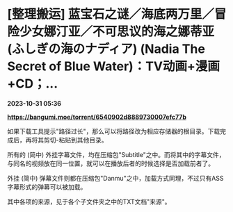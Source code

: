 # ​​[整理搬运] 蓝宝石之谜／海底两万里／冒险少女娜汀亚／不可思议的海之娜蒂亚 (ふしぎの海のナディア) (Nadia The Secret of Blue Water)：TV动画+漫画+CD；...

**2023-10-31 05:36**

**https://bangumi.moe/torrent/6540902d8889730007efc77b**

如果下载工具提示"路径过长"，那么可以将路径改为相应存储器的根目录。下载完成后，再将其剪切-粘贴到其他目录。

所有的 (简中) 外挂字幕文件，均在压缩包"Subtitle"之中。而将其中的字幕文件，与同名的视频放在同一位置，就可以在播放后者的时候选择是否加载前者了。

外挂 (简中) 弹幕文件则都在压缩包"Danmu"之中，加载方式同理，不过只有ASS字幕形式的弹幕可以被加载。

其中各项的来源，见于各个子文件夹之中的TXT文档"来源"。